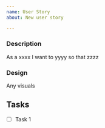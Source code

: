 ```yaml
---
name: User Story
about: New user story

---
```


### Description
As a xxxx I want to yyyy so that zzzz

### Design
Any visuals

## Tasks
- [ ] Task 1
